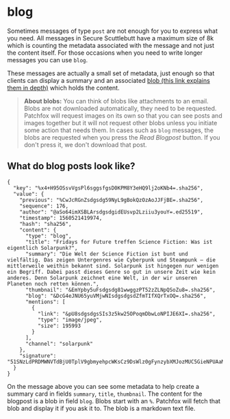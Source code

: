 # blog

Sometimes messages of type `post` are not enough for you to express what you need. All messages in Secure Scuttlebutt have a maximum size of 8k which is counting the metadata associated with the message and not just the content itself. For those occasions when you need to write longer messages you can use `blog`.

These messages are actually a small set of metadata, just enough so that clients can display a summary and an associated [blob (this link explains them in depth)](https://ssbc.github.io/scuttlebutt-protocol-guide/#blobs) which holds the content. 

> **About blobs:** You can think of blobs like attachments to an email. Blobs are not downloaded automatically, they need to be requested. Patchfox will request images on its own so that you can see posts and images together but it will not request other blobs unless you initiate some action that needs them. In cases such as `blog` messages, the blobs are requested when you press the _Read Blogpost_ button. If you don't press it, we don't download that post.

## What do blog posts look like?

~~~~
{
  "key": "%x4+H95OSsvVgsPl6sggsfgsD0KPM8Y3eHQ9lj2oKNb4=.sha256",
  "value": {
    "previous": "%CwJcRGnZsdgsdg59NyL9gBokQzOzAoJJFjBE=.sha256",
    "sequence": 176,
    "author": "@aSo64imXSBLArsdgsdgidEUsvp2Lziiu3youY=.ed25519",
    "timestamp": 1560521419974,
    "hash": "sha256",
    "content": {
      "type": "blog",
      "title": "Fridays for Future treffen Science Fiction: Was ist eigentlich Solarpunk?",
      "summary": "Die Welt der Science Fiction ist bunt und vielfältig. Das zeigen Untergenres wie Cyberpunk und Steampunk – die mittlerweile weithin bekannt sind. Solarpunk ist hingegen nur wenigen ein Begriff. Dabei passt dieses Genre so gut in unsere Zeit wie kein anderes. Denn Solarpunk zeichnet eine Welt, in der wir unseren Planeten noch retten können.",
      "thumbnail": "&EmYpby5uFsdgsdg81wwggzPT52zZLNpQSoZu8=.sha256",
      "blog": "&DcG4eJNU65yuVMjwNIsdgsdgsdZfmTIfXQrTxOQ=.sha256",
      "mentions": [
        {
          "link": "&pU8sdgsdgsSIs3z5kw25OPoqmDbwLoNPIJE6XI=.sha256",
          "type": "image/jpeg",
          "size": 195993
        }
      ],
      "channel": "solarpunk"
    },
    "signature": "51SNzLdPRDMWNVTdBjU0TplV9gbmyehpcWKsCz9DsWlz0gFynzybXMJozMUC5GieNPUAaMnob9YFe4sH6nMjAA==.sig.ed25519"
  }
}
~~~~

On the message above you can see some metadata to help create a summary card in fields `summary`, `title`, `thumbnail`. The content for the blogpost is a blob in field `blog`. Blobs start with an `%`. Patchfox will fetch that blob and display it if you ask it to. The blob is a markdown text file.
